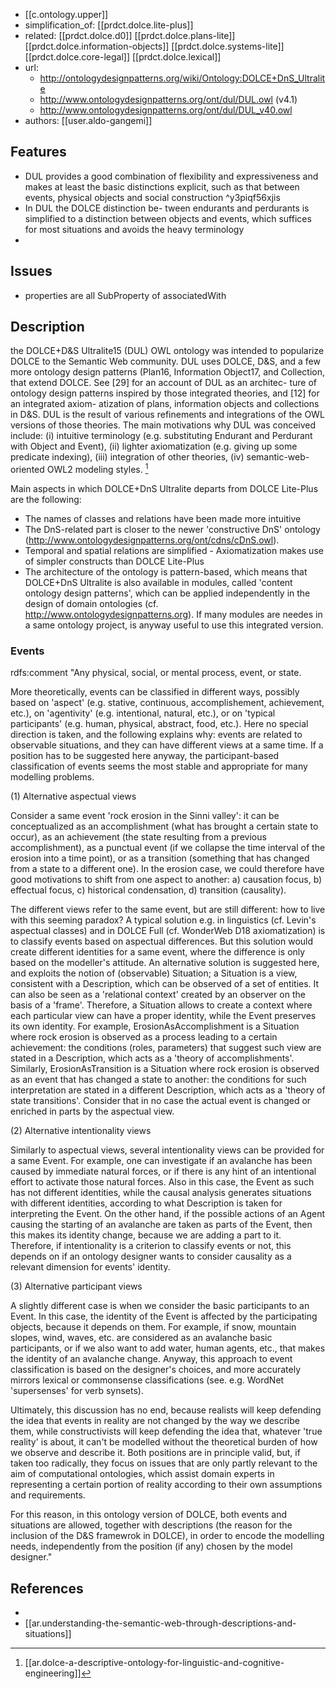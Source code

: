 
- [[c.ontology.upper]]
- simplification_of: [[prdct.dolce.lite-plus]]
- related: [[prdct.dolce.d0]] [[prdct.dolce.plans-lite]] [[prdct.dolce.information-objects]] [[prdct.dolce.systems-lite]] [[prdct.dolce.core-legal]] [[prdct.dolce.lexical]]
- url: 
  - http://ontologydesignpatterns.org/wiki/Ontology:DOLCE+DnS_Ultralite
  - http://www.ontologydesignpatterns.org/ont/dul/DUL.owl (v4.1)
  - http://www.ontologydesignpatterns.org/ont/dul/DUL_v40.owl
- authors: [[user.aldo-gangemi]]

## Features

- DUL provides a good combination of flexibility and expressiveness and makes at least the basic distinctions explicit, such as that between events, physical objects and social construction ^y3piqf56xjis
- In DUL the DOLCE distinction be- tween endurants and perdurants is simplified to a distinction between objects and events, which suffices for most situations and avoids the heavy terminology
- 


## Issues

- properties are all SubProperty of associatedWith

## Description

the DOLCE+D&S Ultralite15 (DUL) OWL ontology was intended to popularize DOLCE to the Semantic Web community. DUL uses DOLCE, D&S, and a few more ontology design patterns (Plan16, Information Object17, and Collection, that extend DOLCE. See [29] for an account of DUL as an architec- ture of ontology design patterns inspired by those integrated theories, and [12] for an integrated axiom- atization of plans, information objects and collections in D&S. DUL is the result of various refinements and integrations of the OWL versions of those theories. The main motivations why DUL was conceived include: (i) intuitive terminology (e.g. substituting Endurant and Perdurant with Object and Event), (ii) lighter axiomatization (e.g. giving up some predicate indexing), (iii) integration of other theories, (iv) semantic-web-oriented OWL2 modeling styles. [^1]

Main aspects in which DOLCE+DnS Ultralite departs from DOLCE Lite-Plus are the following:

- The names of classes and relations have been made more intuitive
- The DnS-related part is closer to the newer 'constructive DnS' ontology (http://www.ontologydesignpatterns.org/ont/cdns/cDnS.owl). 
- Temporal and spatial relations are simplified - Axiomatization makes use of simpler constructs than DOLCE Lite-Plus 
- The architecture of the ontology is pattern-based, which means that DOLCE+DnS Ultralite is also available in modules, called 'content ontology design patterns', which can be applied independently in the design of domain ontologies (cf. http://www.ontologydesignpatterns.org). If many modules are needes in a same ontology project, is anyway useful to use this integrated version. 

### Events

rdfs:comment "Any physical, social, or mental process, event, or state.

More theoretically, events can be classified in different ways, possibly based on 'aspect' (e.g. stative, continuous, accomplishement, achievement, etc.), on 'agentivity' (e.g. intentional, natural, etc.), or on 'typical participants' (e.g. human, physical, abstract, food, etc.).
Here no special direction is taken, and the following explains why: events are related to observable situations, and they can have different views at a same time.
If a position has to be suggested here anyway, the participant-based classification of events seems the most stable and appropriate for many modelling problems.

(1) Alternative aspectual views

Consider a same event 'rock erosion in the Sinni valley': it can be conceptualized as an accomplishment (what has brought a certain state to occur), as an achievement (the state resulting from a previous accomplishment), as a punctual event (if we collapse the time interval of the erosion into a time point), or as a transition (something that has changed from a state to a different one). 
In the erosion case, we could therefore have good motivations to shift from one aspect to another: a) causation focus, b) effectual focus, c) historical condensation, d) transition (causality).

The different views refer to the same event, but are still different: how to live with this seeming paradox? 
A typical solution e.g. in linguistics (cf. Levin's aspectual classes) and in DOLCE Full (cf. WonderWeb D18 axiomatization) is to classify events based on aspectual differences. But this solution would create different identities for a same event, where the difference is only based on the modeller's attitude.
An alternative solution is suggested here, and exploits the notion of (observable) Situation; a Situation is a view, consistent with a Description, which can be observed of a set of entities. It can also be seen as a 'relational context' created by an observer on the basis of a 'frame'. Therefore, a Situation allows to create a context where each particular view can have a proper identity, while the Event preserves its own identity. 
For example, ErosionAsAccomplishment is a Situation where rock erosion is observed as a process leading to a certain achievement: the conditions (roles, parameters) that suggest such view are stated in a Description, which acts as a 'theory of accomplishments'. Similarly, ErosionAsTransition is a Situation where rock erosion is observed as an event that has changed a state to another: the conditions for such interpretation are stated in a different Description, which acts as a 'theory of state transitions'.
Consider that in no case the actual event is changed or enriched in parts by the aspectual view.

(2) Alternative intentionality views

Similarly to aspectual views, several intentionality views can be provided for a same Event. For example, one can investigate if an avalanche has been caused by immediate natural forces, or if there is any hint of an intentional effort to activate those natural forces.
Also in this case, the Event as such has not different identities, while the causal analysis generates situations with different identities, according to what Description is taken for interpreting the Event. 
On the other hand, if the possible actions of an Agent causing the starting of an avalanche are taken as parts of the Event, then this makes its identity change, because we are adding a part to it. 
Therefore, if intentionality is a criterion to classify events or not, this depends on if an ontology designer wants to consider causality as a relevant dimension for events' identity.

(3) Alternative participant views

A slightly different case is when we consider the basic participants to an Event. In this case, the identity of the Event is affected by the participating objects, because it depends on them. 
For example, if snow, mountain slopes, wind, waves, etc. are considered as an avalanche basic participants, or if we also want to add water, human agents, etc., that makes the identity of an avalanche change.
Anyway, this approach to event classification is based on the designer's choices, and more accurately mirrors lexical or commonsense classifications (see. e.g. WordNet 'supersenses' for verb synsets).

Ultimately, this discussion has no end, because realists will keep defending the idea that events in reality are not changed by the way we describe them, while constructivists will keep defending the idea that, whatever 'true reality' is about, it can't be modelled without the theoretical burden of how we observe and describe it. 
Both positions are in principle valid, but, if taken too radically, they focus on issues that are only partly relevant to the aim of computational ontologies, which assist domain experts in representing a certain portion of reality according to their own assumptions and requirements. 

For this reason, in this ontology version of DOLCE, both events and situations are allowed, together with descriptions (the reason for the inclusion of the D&S framewrok in DOLCE), in order to encode the modelling needs, independently from the position (if any) chosen by the model designer."


## References

- [^1]: [[ar.dolce-a-descriptive-ontology-for-linguistic-and-cognitive-engineering]]
- [[ar.understanding-the-semantic-web-through-descriptions-and-situations]]